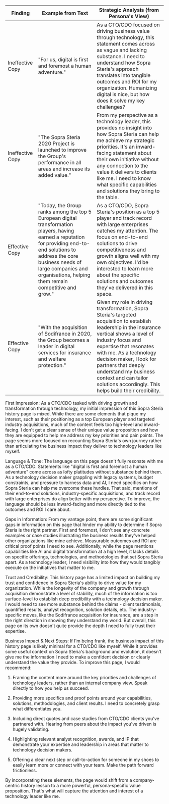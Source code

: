 | Finding          | Example from Text | Strategic Analysis (from Persona's View)            |
| ---------------- | ----------------- | --------------------------------------------------- |
| Ineffective Copy | "For us, digital is first and foremost a human adventure."  | As a CTO/CDO focused on driving business value through technology, this statement comes across as vague and lacking substance. I need to understand how Sopra Steria's approach translates into tangible outcomes and ROI for my organization. Humanizing digital is nice, but how does it solve my key challenges?  |
| Ineffective Copy | "The Sopra Steria 2020 Project is launched to improve the Group's performance in all areas and increase its added value." | From my perspective as a technology leader, this provides no insight into how Sopra Steria can help me achieve my strategic priorities. It's an inward-facing statement about their own initiative without any connection to the value it delivers to clients like me. I need to know what specific capabilities and solutions they bring to the table.  |
| Effective Copy   | "Today, the Group ranks among the top 5 European digital transformation players, having earned a reputation for providing end-to-end solutions to address the core business needs of large companies and organisations, helping them remain competitive and grow."   | As a CTO/CDO, Sopra Steria's position as a top 5 player and track record with large enterprises catches my attention. The focus on end-to-end solutions to drive competitiveness and growth aligns well with my own objectives. I'd be interested to learn more about the specific solutions and outcomes they've delivered in this space.  |
| Effective Copy   | "With the acquisition of Sodifrance in 2020, the Group becomes a leader in digital services for insurance and welfare protection." | Given my role in driving transformation, Sopra Steria's targeted acquisition to establish leadership in the insurance vertical shows a level of industry focus and expertise that resonates with me. As a technology decision maker, I look for partners that deeply understand my business context and can tailor solutions accordingly. This helps build their credibility. |

First Impression:
As a CTO/CDO tasked with driving growth and transformation through technology, my initial impression of this Sopra Steria history page is mixed. While there are some elements that pique my interest, such as their positioning as a top European player and targeted industry acquisitions, much of the content feels too high-level and inward-facing. I don't get a clear sense of their unique value proposition and how they are equipped to help me address my key priorities and pain points. The page seems more focused on recounting Sopra Steria's own journey rather than articulating the business impact they deliver to technology leaders like myself.

Language & Tone: 
The language on this page doesn't fully resonate with me as a CTO/CDO. Statements like "digital is first and foremost a human adventure" come across as lofty platitudes without substance behind them. As a technology decision maker grappling with legacy systems, budget constraints, and pressure to harness data and AI, I need specifics on how Sopra Steria can help me overcome these hurdles. That said, mentions of their end-to-end solutions, industry-specific acquisitions, and track record with large enterprises do align better with my perspective. To improve, the language should be less inward-facing and more directly tied to the outcomes and ROI I care about.

Gaps in Information:
From my vantage point, there are some significant gaps in information on this page that hinder my ability to determine if Sopra Steria is the right partner. First and foremost, I don't see any concrete examples or case studies illustrating the business results they've helped other organizations like mine achieve. Measurable outcomes and ROI are critical proof points I need to see. Additionally, while the page mentions capabilities like AI and digital transformation at a high level, it lacks details on specific offerings, technologies, and methodologies that set Sopra Steria apart. As a technology leader, I need visibility into how they would tangibly execute on the initiatives that matter to me.

Trust and Credibility:
This history page has a limited impact on building my trust and confidence in Sopra Steria's ability to drive value for my organization. While the longevity of the company and growth through acquisition demonstrate a level of stability, much of the information is too surface-level to establish deep credibility with a technology decision maker. I would need to see more substance behind the claims - client testimonials, quantified results, analyst recognition, solution details, etc. The industry-specific moves, like the Sodifrance acquisition for insurance, are a step in the right direction in showing they understand my world. But overall, this page on its own doesn't quite provide the depth I need to fully trust their expertise.

Business Impact & Next Steps:
If I'm being frank, the business impact of this history page is likely minimal for a CTO/CDO like myself. While it provides some useful context on Sopra Steria's background and evolution, it doesn't give me the information I need to make a confident decision or clearly understand the value they provide. To improve this page, I would recommend:

1) Framing the content more around the key priorities and challenges of technology leaders, rather than an internal company view. Speak directly to how you help us succeed.

2) Providing more specifics and proof points around your capabilities, solutions, methodologies, and client results. I need to concretely grasp what differentiates you.

3) Including direct quotes and case studies from CTO/CDO clients you've partnered with. Hearing from peers about the impact you've driven is hugely validating.

4) Highlighting relevant analyst recognition, awards, and IP that demonstrate your expertise and leadership in areas that matter to technology decision makers.

5) Offering a clear next step or call-to-action for someone in my shoes to easily learn more or connect with your team. Make the path forward frictionless.

By incorporating these elements, the page would shift from a company-centric history lesson to a more powerful, persona-specific value proposition. That's what will capture the attention and interest of a technology leader like me.